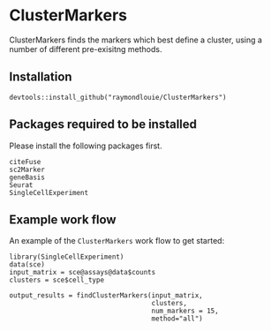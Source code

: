 # ClusterMarkers
 
ClusterMarkers finds the markers which best define a cluster, using a number of different pre-exisitng methods.

## Installation

```
devtools::install_github("raymondlouie/ClusterMarkers") 
```

## Packages required to be installed

Please install the following packages first.

```
citeFuse
sc2Marker
geneBasis
Seurat
SingleCellExperiment
```

## Example work flow
An example of the `ClusterMarkers` work flow to get started:

```{r}
library(SingleCellExperiment)
data(sce)
input_matrix = sce@assays@data$counts
clusters = sce$cell_type

output_results = findClusterMarkers(input_matrix,
                                    clusters,
                                    num_markers = 15,
                                    method="all")
```


